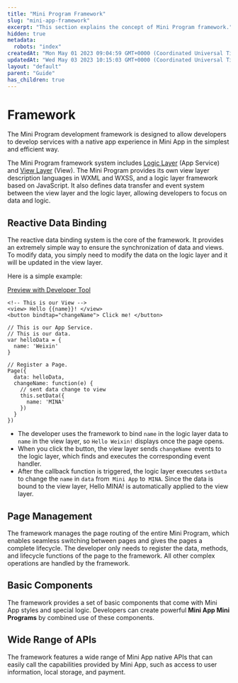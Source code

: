 ```yaml
---
title: "Mini Program Framework"
slug: "mini-app-framework"
excerpt: "This section explains the concept of Mini Program framework."
hidden: true
metadata: 
  robots: "index"
createdAt: "Mon May 01 2023 09:04:59 GMT+0000 (Coordinated Universal Time)"
updatedAt: "Wed May 03 2023 10:15:03 GMT+0000 (Coordinated Universal Time)"
layout: "default"
parent: "Guide"
has_children: true
---
```

# Framework

The Mini Program development framework is designed to allow developers to develop services with a native app experience in Mini App in the simplest and efficient way.

The Mini Program framework system includes [Logic Layer](<>) (App Service) and [View Layer](<>) (View). The Mini Program provides its own view layer description languages in WXML and WXSS, and a logic layer framework based on JavaScript. It also defines data transfer and event system between the view layer and the logic layer, allowing developers to focus on data and logic.

## Reactive Data Binding

The reactive data binding system is the core of the framework. It provides an extremely simple way to ensure the synchronization of data and views. To modify data, you simply need to modify the data on the logic layer and it will be updated in the view layer.

Here is a simple example:

[Preview with Developer Tool](<>)

```Text code
<!-- This is our View -->
<view> Hello {{name}}! </view>
<button bindtap="changeName"> Click me! </button>
```

```Text code
// This is our App Service.
// This is our data.
var helloData = {
  name: 'Weixin'
}

// Register a Page.
Page({
  data: helloData,
  changeName: function(e) {
    // sent data change to view
    this.setData({
      name: 'MINA'
    })
  }
})
```

- The developer uses the framework to bind `name` in the logic layer data to `name` in the view layer, so `Hello Weixin!` displays once the page opens.
- When you click the button, the view layer sends `changeName `events to the logic layer, which finds and executes the corresponding event handler.
- After the callback function is triggered, the logic layer executes `setData` to change the `name` in `data` from` Mini App` to` MINA`. Since the data is bound to the view layer, Hello MINA! is automatically applied to the view layer.

## Page Management

The framework manages the page routing of the entire Mini Program, which enables seamless switching between pages and gives the pages a complete lifecycle. The developer only needs to register the data, methods, and lifecycle functions of the page to the framework. All other complex operations are handled by the framework.

## Basic Components

The framework provides a set of basic components that come with Mini App styles and special logic. Developers can create powerful **Mini App Mini Programs** by combined use of these components.

## Wide Range of APIs

The framework features a wide range of Mini App native APIs that can easily call the capabilities provided by Mini App, such as access to user information, local storage, and payment.
